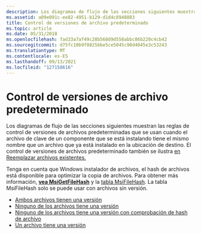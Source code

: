 ```yaml
---
description: Los diagramas de flujo de las secciones siguientes muestran las reglas de control de versiones de archivos predeterminadas que se usan cuando el archivo de clave de un componente que se está instalando tiene el mismo nombre que un archivo que ya está instalado en la ubicación de destino.
ms.assetid: a09e091c-ee82-4951-b129-d1d4c8948883
title: Control de versiones de archivo predeterminado
ms.topic: article
ms.date: 05/31/2018
ms.openlocfilehash: fad33a7af49c28b560d9d558abbc86b220c4cb42
ms.sourcegitcommit: d75fc10b9f0825bbe5ce5045c90d4045e3c53243
ms.translationtype: MT
ms.contentlocale: es-ES
ms.lasthandoff: 09/13/2021
ms.locfileid: "127158616"
---
```

# <a name="default-file-versioning"></a>Control de versiones de archivo predeterminado

Los diagramas de flujo de las secciones siguientes muestran las reglas de control de versiones de archivos predeterminadas que se usan cuando el archivo de clave de un componente que se está instalando tiene el mismo nombre que un archivo que ya está instalado en la ubicación de destino. El control de versiones de archivos predeterminado también se ilustra [en Reemplazar archivos existentes.](replacing-existing-files.md)

Tenga en cuenta que Windows instalador de archivos, el hash de archivos está disponible para optimizar la copia de archivos. Para obtener más información, [**vea MsiGetFileHash**](/windows/desktop/api/Msi/nf-msi-msigetfilehasha) y la [tabla MsiFileHash](msifilehash-table.md). La tabla MsiFileHash solo se puede usar con archivos sin versión.

-   [Ambos archivos tienen una versión](both-files-have-a-version.md)
-   [Ninguno de los archivos tiene una versión](neither-file-has-a-version.md)
-   [Ninguno de los archivos tiene una versión con comprobación de hash de archivo](neither-file-has-a-version-with-file-hash-check.md)
-   [Un archivo tiene una versión](one-file-has-a-version.md)

 

 



